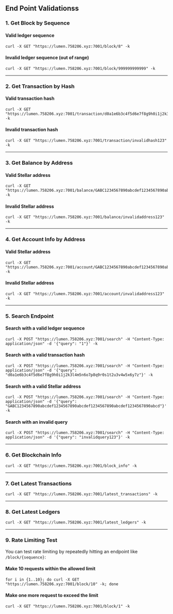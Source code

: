 ## End Point Validationss

### 1. **Get Block by Sequence**

#### Valid ledger sequence

    curl -X GET "https://lumen.758206.xyz:7001/block/8" -k

#### Invalid ledger sequence (out of range)

    curl -X GET "https://lumen.758206.xyz:7001/block/999999999999" -k

---

### 2. **Get Transaction by Hash**

#### Valid transaction hash

    curl -X GET "https://lumen.758206.xyz:7001/transaction/d0a1e6b3c4f5d6e7f8g9h0i1j2k3l4m5n6o7p8q9r0s1t2u3v4w5x6y7z" -k

#### Invalid transaction hash

    curl -X GET "https://lumen.758206.xyz:7001/transaction/invalidhash123" -k

---

### 3. **Get Balance by Address**

#### Valid Stellar address

    curl -X GET "https://lumen.758206.xyz:7001/balance/GABC1234567890abcdef1234567890abcdef1234567890abcdef1234567890abcd" -k

#### Invalid Stellar address

    curl -X GET "https://lumen.758206.xyz:7001/balance/invalidaddress123" -k

---

### 4. **Get Account Info by Address**

#### Valid Stellar address

    curl -X GET "https://lumen.758206.xyz:7001/account/GABC1234567890abcdef1234567890abcdef1234567890abcdef1234567890abcd" -k

#### Invalid Stellar address

    curl -X GET "https://lumen.758206.xyz:7001/account/invalidaddress123" -k

---

### 5. **Search Endpoint**

#### Search with a valid ledger sequence

    curl -X POST "https://lumen.758206.xyz:7001/search" -H "Content-Type: application/json" -d '{"query": "1"}' -k

#### Search with a valid transaction hash

    curl -X POST "https://lumen.758206.xyz:7001/search" -H "Content-Type: application/json" -d '{"query": "d0a1e6b3c4f5d6e7f8g9h0i1j2k3l4m5n6o7p8q9r0s1t2u3v4w5x6y7z"}' -k

#### Search with a valid Stellar address

    curl -X POST "https://lumen.758206.xyz:7001/search" -H "Content-Type: application/json" -d '{"query": "GABC1234567890abcdef1234567890abcdef1234567890abcdef1234567890abcd"}' -k

#### Search with an invalid query

    curl -X POST "https://lumen.758206.xyz:7001/search" -H "Content-Type: application/json" -d '{"query": "invalidquery123"}' -k

---

### 6. **Get Blockchain Info**

    curl -X GET "https://lumen.758206.xyz:7001/block_info" -k

---

### 7. **Get Latest Transactions**

    curl -X GET "https://lumen.758206.xyz:7001/latest_transactions" -k

---

### 8. **Get Latest Ledgers**

    curl -X GET "https://lumen.758206.xyz:7001/latest_ledgers" -k

---

### 9. **Rate Limiting Test**

You can test rate limiting by repeatedly hitting an endpoint like `/block/{sequence}`:

#### Make 10 requests within the allowed limit

    for i in {1..10}; do curl -X GET "https://lumen.758206.xyz:7001/block/10" -k; done

#### Make one more request to exceed the limit

    curl -X GET "https://lumen.758206.xyz:7001/block/1" -k
